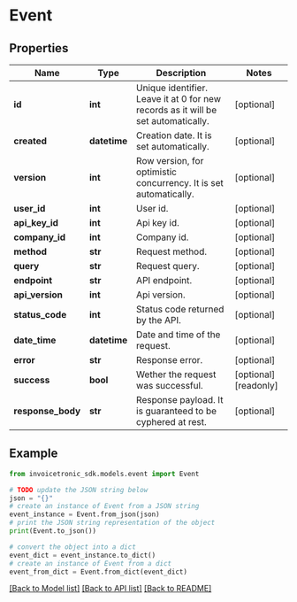 # Event


## Properties

Name | Type | Description | Notes
------------ | ------------- | ------------- | -------------
**id** | **int** | Unique identifier. Leave it at 0 for new records as it will be set automatically. | [optional] 
**created** | **datetime** | Creation date. It is set automatically. | [optional] 
**version** | **int** | Row version, for optimistic concurrency. It is set automatically. | [optional] 
**user_id** | **int** | User id. | [optional] 
**api_key_id** | **int** | Api key id. | [optional] 
**company_id** | **int** | Company id. | [optional] 
**method** | **str** | Request method. | [optional] 
**query** | **str** | Request query. | [optional] 
**endpoint** | **str** | API endpoint. | [optional] 
**api_version** | **int** | Api version. | [optional] 
**status_code** | **int** | Status code returned by the API. | [optional] 
**date_time** | **datetime** | Date and time of the request. | [optional] 
**error** | **str** | Response error. | [optional] 
**success** | **bool** | Wether the request was successful. | [optional] [readonly] 
**response_body** | **str** | Response payload. It is guaranteed to be cyphered at rest. | [optional] 

## Example

```python
from invoicetronic_sdk.models.event import Event

# TODO update the JSON string below
json = "{}"
# create an instance of Event from a JSON string
event_instance = Event.from_json(json)
# print the JSON string representation of the object
print(Event.to_json())

# convert the object into a dict
event_dict = event_instance.to_dict()
# create an instance of Event from a dict
event_from_dict = Event.from_dict(event_dict)
```
[[Back to Model list]](../README.md#documentation-for-models) [[Back to API list]](../README.md#documentation-for-api-endpoints) [[Back to README]](../README.md)


